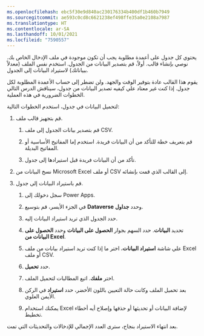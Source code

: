 ```yaml
---
ms.openlocfilehash: ebc5f30e9d840ac230176334b400df1b460b7949
ms.sourcegitcommit: ae593c0cd8c6621238ef498ffe35a0e2108a7987
ms.translationtype: HT
ms.contentlocale: ar-SA
ms.lasthandoff: 10/01/2021
ms.locfileid: "7590557"
---
```

يحتوي كل جدول على أعمدة مطلوبة يجب أن تكون موجودة في ملف الإدخال الخاص بك. نوصي بإنشاء قالب. أولاً، قم بتصدير البيانات من الجدول. استخدم نفس الملف (معدلاً ببياناتك) لاستيراد البيانات إلى الجدول. 

يقوم هذا القالب عادة بتوفير الوقت والجهد. ولن تضطر إلى حساب الأعمدة المطلوبة لكل جدول. إذا كنت غير معتاد علي كيفيه تصدير البيانات من جدول، سيناقش الدرس التالي الخطوات الضرورية في هذه العملية.

لتحميل البيانات في جدول، استخدم الخطوات التالية:

1.  قم بتجهيز قالب ملف.

    1.  قم بتصدير بيانات الجدول إلى ملف CSV.

    1.  قم بتعريف خطة للتأكد من أن البيانات فريدة. استخدم إما المفاتيح الأساسية أو المفاتيح البديلة.

    1.  تأكد من أن البيانات فريدة قبل استيرادها إلى جدول.

1.  نسخ البيانات من Microsoft Excel أو ملف CSV إلى القالب الذي قمت بإنشائه.

1.  قم باستيراد البيانات إلى جدول.

    1.  سجل دخولك إلى Power Apps.

    1.  في الجزء الأيسر، قم بتوسيع **Dataverse** وحدد **جداول**.

    1.  حدد الجدول الذي تريد استيراد البيانات إليه.

    1.  تحديد **البيانات**. حدد السهم بجوار **الحصول على البيانات** وحدد **الحصول على البيانات من Excel**.

    1.  علي شاشة **استيراد البيانات**، اختر ما إذا كنت تريد استيراد بيانات من ملف Excel أو ملف CSV.

    1.  حدد **تحميل**.

    1.  اختر **ملفك**. اتبع المطالبات لتحميل الملف.

    1.  بعد تحميل الملف وكانت حالة التعيين باللون الأخضر، حدد **استيراد** في الركن الأيمن العلوي.

    1.  يمكنك استخدام Excel لإضافة البيانات أو تحديثها أو حذفها وإصلاح أيه أخطاء تخطيط.

بعد انتهاء الاستيراد بنجاح، سترى العدد الإجمالي للإدخالات والتحديثات التي تمت. 
